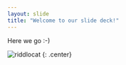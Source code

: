 ```yaml
---
layout: slide
title: "Welcome to our slide deck!"
---
```


Here we go :-) 

![riddlocat](https://octodex.github.com/images/riddlocat.png)
{: .center}
